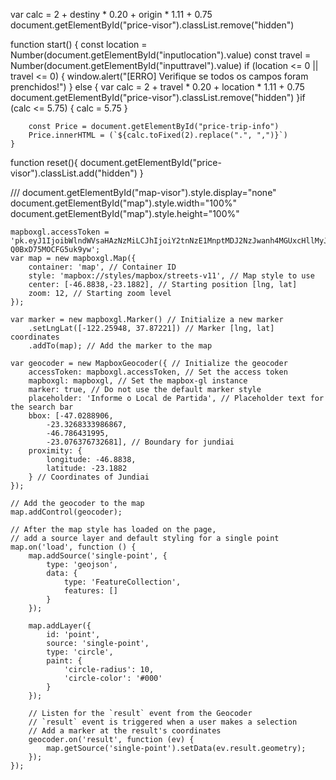 var calc = 2 + destiny * 0.20 + origin * 1.11 + 0.75
        document.getElementById("price-visor").classList.remove("hidden")

function start() {
    const location = Number(document.getElementById("inputlocation").value)
    const travel = Number(document.getElementById("inputtravel").value)
    if (location <= 0 || travel <= 0) {
        window.alert("[ERRO] Verifique se todos os campos foram prenchidos!")
    } else {
        var calc = 2 + travel * 0.20 + location * 1.11 + 0.75
        document.getElementById("price-visor").classList.remove("hidden")
    }if (calc <= 5.75) {
             calc = 5.75
        }
        
        const Price = document.getElementById("price-trip-info")
        Price.innerHTML = (`${calc.toFixed(2).replace(".", ",")}`)
    }

function reset(){
    document.getElementById("price-visor").classList.add("hidden") 
}

///    document.getElementById("map-visor").style.display="none"
    document.getElementById("map").style.width="100%"
    document.getElementById("map").style.height="100%"


    mapboxgl.accessToken = 'pk.eyJ1IjoibWlndWVsaHAzNzMiLCJhIjoiY2tnNzE1MnptMDJ2NzJwanh4MGUxcHllMyJ9.G05-Q0BxD75MOCFG5uk9yw';
    var map = new mapboxgl.Map({
        container: 'map', // Container ID
        style: 'mapbox://styles/mapbox/streets-v11', // Map style to use
        center: [-46.8838,-23.1882], // Starting position [lng, lat]
        zoom: 12, // Starting zoom level
    });

    var marker = new mapboxgl.Marker() // Initialize a new marker
        .setLngLat([-122.25948, 37.87221]) // Marker [lng, lat] coordinates
        .addTo(map); // Add the marker to the map

    var geocoder = new MapboxGeocoder({ // Initialize the geocoder
        accessToken: mapboxgl.accessToken, // Set the access token
        mapboxgl: mapboxgl, // Set the mapbox-gl instance
        marker: true, // Do not use the default marker style
        placeholder: 'Informe o Local de Partida', // Placeholder text for the search bar
        bbox: [-47.0288906,
            -23.3268333986867,
            -46.786431995,
            -23.076376732681], // Boundary for jundiai
        proximity: {
            longitude: -46.8838,
            latitude: -23.1882
        } // Coordinates of Jundiai
    });

    // Add the geocoder to the map
    map.addControl(geocoder);

    // After the map style has loaded on the page,
    // add a source layer and default styling for a single point
    map.on('load', function () {
        map.addSource('single-point', {
            type: 'geojson',
            data: {
                type: 'FeatureCollection',
                features: []
            }
        });

        map.addLayer({
            id: 'point',
            source: 'single-point',
            type: 'circle',
            paint: {
                'circle-radius': 10,
                'circle-color': '#000'
            }
        });

        // Listen for the `result` event from the Geocoder
        // `result` event is triggered when a user makes a selection
        // Add a marker at the result's coordinates
        geocoder.on('result', function (ev) {
            map.getSource('single-point').setData(ev.result.geometry);
        });
    });